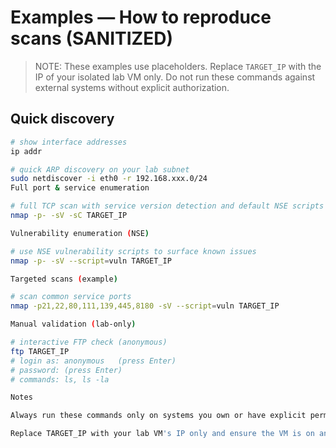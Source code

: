 # Examples — How to reproduce scans (SANITIZED)

> NOTE: These examples use placeholders. Replace `TARGET_IP` with the IP of your isolated lab VM only. Do not run these commands against external systems without explicit authorization.

## Quick discovery
```bash
# show interface addresses
ip addr

# quick ARP discovery on your lab subnet
sudo netdiscover -i eth0 -r 192.168.xxx.0/24
Full port & service enumeration

# full TCP scan with service version detection and default NSE scripts
nmap -p- -sV -sC TARGET_IP

Vulnerability enumeration (NSE)

# use NSE vulnerability scripts to surface known issues
nmap -p- -sV --script=vuln TARGET_IP

Targeted scans (example)

# scan common service ports
nmap -p21,22,80,111,139,445,8180 -sV --script=vuln TARGET_IP

Manual validation (lab-only)

# interactive FTP check (anonymous)
ftp TARGET_IP
# login as: anonymous   (press Enter)
# password: (press Enter)
# commands: ls, ls -la

Notes

Always run these commands only on systems you own or have explicit permission to test.

Replace TARGET_IP with your lab VM's IP only and ensure the VM is on an isolated NAT/Host-only network.

